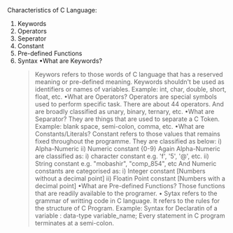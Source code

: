 Characteristics of C Language:
1) Keywords
2) Operators
3) Seperator
4) Constant
5) Pre-defined Functions
6) Syntax
   •What are Keywords?
   > Keywors refers to those words of C language that has a reserved meaning or pre-defined meaning. Keywords shouldn't be used as identifiers or names of variables.
   Example: int, char, double, short, float, etc.
   •What are Operators?
   > Operators are special symbols used to perform specific task. There are about 44 operators.
   And are broadly classified as unary, binary, ternary, etc.
   •What are Separator?
   > They are things that are used to separate a C Token.
   Example: blank space, semi-colon, comma, etc.
   •What are Constants/Literals?
   > Constant refers to those values that remains fixed throughout the programme.
   They are classified as below:
     i) Alpha-Numeric
     ii) Numeric constant {0-9}
       Again Alpha-Numeric are classified as:
       i) character constant e.g. 'f', '5', '@', etc.
       ii) String constant e.g. "mobashir", "comp_854", etc
       And Numeric constants are categorised as:
       i) Integer constant [Numbers without a decimal point]
       ii) Floatin Point constant [Numbers with a decimal point]
   •What are Pre-defined Functions?
   > Those functions that are readily available to the programer.
   • Sytax refers to the grammar of writting code in C language. It refers to the rules for the structure of C Program.
   Example: Syntax for Declaratin of a variable :
             data-type variable_name;
           Every statement in C program terminates at a semi-colon.
